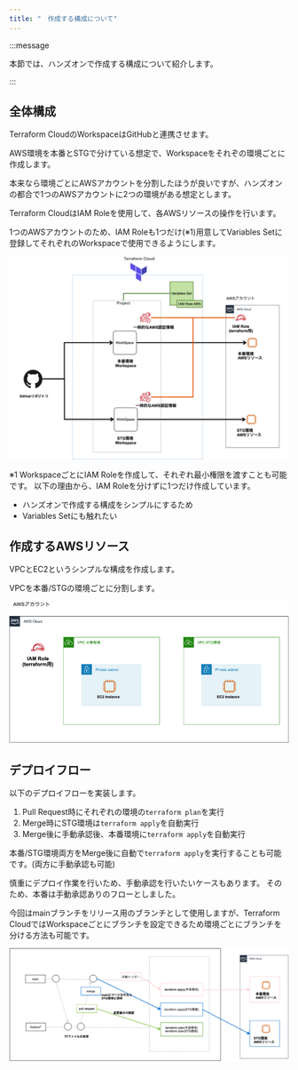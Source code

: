 ```yaml
---
title: "　作成する構成について"
---
```


:::message

本節では、ハンズオンで作成する構成について紹介します。

:::

## 全体構成

Terraform CloudのWorkspaceはGitHubと連携させます。

AWS環境を本番とSTGで分けている想定で、Workspaceをそれぞの環境ごとに作成します。

本来なら環境ごとにAWSアカウントを分割したほうが良いですが、ハンズオンの都合で1つのAWSアカウントに2つの環境がある想定とします。

Terraform CloudはIAM Roleを使用して、各AWSリソースの操作を行います。

1つのAWSアカウントのため、IAM Roleも1つだけ(※1)用意してVariables Setに登録してそれぞれのWorkspaceで使用できるようにします。

![](/images/chapter_5/01-tfc-aws-book-archi-1.png)

※1 WorkspaceごとにIAM Roleを作成して、それぞれ最小権限を渡すことも可能です。
以下の理由から、IAM Roleを分けずに1つだけ作成しています。

- ハンズオンで作成する構成をシンプルにするため
- Variables Setにも触れたい

## 作成するAWSリソース

VPCとEC2というシンプルな構成を作成します。

VPCを本番/STGの環境ごとに分割します。

![](/images/chapter_5/01-tfc-aws-book-archi-2.png)

## デプロイフロー

以下のデプロイフローを実装します。

1. Pull Request時にそれぞれの環境の`terraform plan`を実行
2. Merge時にSTG環境は`terraform apply`を自動実行
3. Merge後に手動承認後、本番環境に`terraform apply`を自動実行

本番/STG環境両方をMerge後に自動で`terraform apply`を実行することも可能です。(両方に手動承認も可能)

慎重にデプロイ作業を行いため、手動承認を行いたいケースもあります。
そのため、本番は手動承認ありのフローとしました。

今回はmainブランチをリリース用のブランチとして使用しますが、Terraform CloudではWorkspaceごとにブランチを設定できるため環境ごとにブランチを分ける方法も可能です。

<!-- 絵のterraform applyとかしている枠にTerraform Cloudのアイコンを付ける -->

![](/images/chapter_5/01-tfc-aws-book-archi-3.png)
